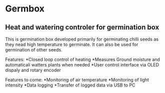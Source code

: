 # Germbox
## Heat and watering controler for germination box

This is germination box developed primarily for germinating chilli seeds as they nead high temperature to germinate. It can also be used for germination of other seeds.

Features:
*Closed loop control of heating
*Measures Ground moisture and automaticali watters plants when needed
*User control interface via OLED dispaly and rotary encoder

Features to come:
*Monitoring of air temperature
*Monitoring of light intensity
*Data logging
*Transfer of logged data via USB to PC

